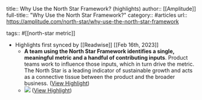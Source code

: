 title:: Why Use the North Star Framework? (highlights)
author:: [[Amplitude]]
full-title:: "Why Use the North Star Framework?"
category:: #articles
url:: https://amplitude.com/north-star/why-use-the-north-star-framework

tags:: #[[north-star metric]]

- Highlights first synced by [[Readwise]] [[Feb 16th, 2023]]
	- **A team using the North Star Framework identifies a single, meaningful metric and a handful of contributing inputs**. Product teams work to influence those inputs, which in turn drive the metric. The North Star is a leading indicator of sustainable growth and acts as a connective tissue between the product and the broader business. ([View Highlight](https://read.readwise.io/read/01gsbwbfk05e95yakstqjppfws))
	- ![](https://amplitudecom.wpenginepowered.com/wp-content/uploads/north-star-1-1.jpg) ([View Highlight](https://read.readwise.io/read/01gsbwb4qa7kfxs56tdxe5h08w))